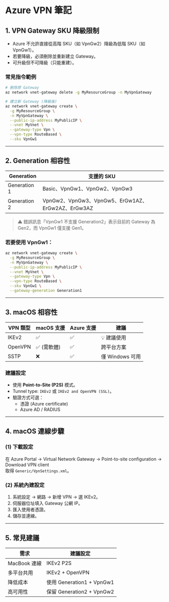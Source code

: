 # Azure VPN 筆記

## 1. VPN Gateway SKU 降級限制
- Azure 不允許直接從高階 SKU（如 VpnGw2）降級為低階 SKU（如 VpnGw1）。
- 若要降級，必須刪除並重新建立 Gateway。
- 可升級但不可降級（只能重建）。

### 常見指令範例
```bash
# 刪除原 Gateway
az network vnet-gateway delete -g MyResourceGroup -n MyVpnGateway

# 建立新 Gateway (降級後)
az network vnet-gateway create \
  -g MyResourceGroup \
  -n MyVpnGateway \
  --public-ip-address MyPublicIP \
  --vnet MyVnet \
  --gateway-type Vpn \
  --vpn-type RouteBased \
  --sku VpnGw1
```

---

## 2. Generation 相容性
| Generation | 支援的 SKU |
|-------------|-------------|
| Generation 1 | Basic、VpnGw1、VpnGw2、VpnGw3 |
| Generation 2 | VpnGw2、VpnGw3、VpnGw5、ErGw1AZ、ErGw2AZ、ErGw3AZ |

> ⚠️ 錯誤訊息「VpnGw1 不支援 Generation2」表示目前的 Gateway 為 Gen2，而 VpnGw1 僅支援 Gen1。

### 若要使用 VpnGw1：
```bash
az network vnet-gateway create \
  -g MyResourceGroup \
  -n MyVpnGateway \
  --public-ip-address MyPublicIP \
  --vnet MyVnet \
  --gateway-type Vpn \
  --vpn-type RouteBased \
  --sku VpnGw1 \
  --gateway-generation Generation1
```

---

## 3. macOS 相容性
| VPN 類型 | macOS 支援 | Azure 支援 | 建議 |
|-----------|-------------|-------------|------|
| IKEv2 | ✅ | ✅ | 💡 建議使用 |
| OpenVPN | ✅ (需軟體) | ✅ | 跨平台方案 |
| SSTP | ❌ | ✅ | 僅 Windows 可用 |

### 建議設定
- 使用 **Point-to-Site (P2S)** 模式。
- Tunnel type: `IKEv2` 或 `IKEv2 and OpenVPN (SSL)`。
- 驗證方式可選：
  - 憑證 (Azure certificate)
  - Azure AD / RADIUS

---

## 4. macOS 連線步驟
### (1) 下載設定
在 Azure Portal → Virtual Network Gateway → Point-to-site configuration → Download VPN client  
取得 `Generic/VpnSettings.xml`。

### (2) 系統內建設定
1. 系統設定 → 網路 → 新增 VPN → 選 IKEv2。
2. 伺服器位址填入 Gateway 公網 IP。
3. 匯入使用者憑證。
4. 儲存並連線。

---

## 5. 常見建議
| 需求 | 建議設定 |
|------|-----------|
| MacBook 連線 | IKEv2 P2S |
| 多平台共用 | IKEv2 + OpenVPN |
| 降低成本 | 使用 Generation1 + VpnGw1 |
| 高可用性 | 保留 Generation2 + VpnGw2 |